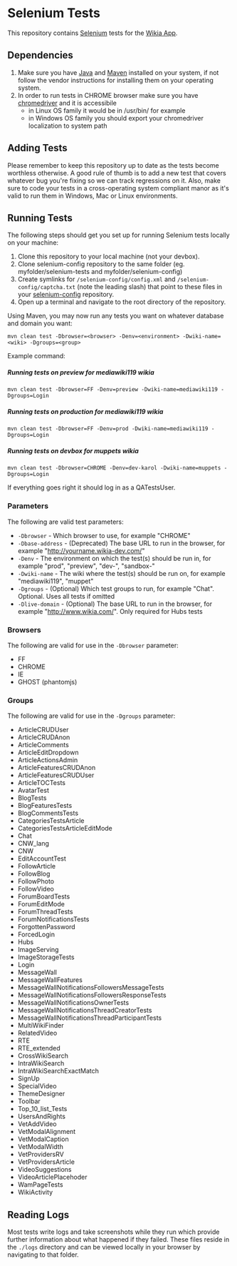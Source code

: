 # Selenium Tests
This repository contains [Selenium](http://seleniumhq.org/) tests for the [Wikia App](https://github.com/Wikia/app).

## Dependencies

1. Make sure you have [Java](http://www.java.com/) and [Maven](http://maven.apache.org/) installed on your system, if not follow the vendor instructions for installing them on your operating system.
2. In order to run tests in CHROME browser make sure you have [chromedriver](http://code.google.com/p/chromedriver/downloads/list) and it is accessibile
    * in Linux OS family it would be in /usr/bin/ for example
    * in Windows OS family you should export your chromedriver localization to system path

## Adding Tests
Please remember to keep this repository up to date as the tests become worthless otherwise. A good rule of thumb is to add a new test that covers whatever bug you're fixing so we can track regressions on it. Also, make sure to code your tests in a cross-operating system compliant manor as it's valid to run them in Windows, Mac or Linux environments.

## Running Tests

The following steps should get you set up for running Selenium tests locally on your machine:

1. Clone this repository to your local machine (not your devbox).
2. Clone selenium-config repository to the same folder (eg. myfolder/selenium-tests and myfolder/selenium-config)
3. Create symlinks for `/selenium-config/config.xml` and `/selenium-config/captcha.txt` (note the leading slash) that point to these files in your [selenium-config](https://github.com/Wikia/selenium-config) repository.
4. Open up a terminal and navigate to the root directory of the repository.

Using Maven, you may now run any tests you want on whatever database and domain you want:

    mvn clean test -Dbrowser=<browser> -Denv=<environment> -Dwiki-name=<wiki> -Dgroups=<group>

Example command:

##### Running tests on preview for mediawiki119 wikia

    mvn clean test -Dbrowser=FF -Denv=preview -Dwiki-name=mediawiki119 -Dgroups=Login

##### Running tests on production for mediawiki119 wikia

    mvn clean test -Dbrowser=FF -Denv=prod -Dwiki-name=mediawiki119 -Dgroups=Login

##### Running tests on devbox for muppets wikia

    mvn clean test -Dbrowser=CHROME -Denv=dev-karol -Dwiki-name=muppets -Dgroups=Login

If everything goes right it should log in as a QATestsUser.

### Parameters

The following are valid test parameters:

* `-Dbrowser` - Which browser to use, for example "CHROME"
* `-Dbase-address` - (Deprecated) The base URL to run in the browser, for example "http://yourname.wikia-dev.com/"
* `-Denv` - The environment on which the test(s) should be run in, for example "prod", "preview", "dev-<name>", "sandbox-<number>"
* `-Dwiki-name` - The wiki where the test(s) should be run on, for example "mediawiki119", "muppet"
* `-Dgroups` - (Optional) Which test groups to run, for example "Chat". Optional. Uses all tests if omitted
* `-Dlive-domain` - (Optional) The base URL to run in the browser, for example "http://www.wikia.com/". Only required for Hubs tests

### Browsers

The following are valid for use in the `-Dbrowser` parameter:

* FF
* CHROME
* IE
* GHOST (phantomjs)

### Groups

The following are valid for use in the `-Dgroups` parameter:

* ArticleCRUDUser
* ArticleCRUDAnon
* ArticleComments
* ArticleEditDropdown
* ArticleActionsAdmin
* ArticleFeaturesCRUDAnon
* ArticleFeaturesCRUDUser
* ArticleTOCTests
* AvatarTest
* BlogTests
* BlogFeaturesTests
* BlogCommentsTests
* CategoriesTestsArticle
* CategoriesTestsArticleEditMode
* Chat
* CNW_lang
* CNW
* EditAccountTest
* FollowArticle
* FollowBlog
* FollowPhoto
* FollowVideo
* ForumBoardTests
* ForumEditMode
* ForumThreadTests
* ForumNotificationsTests
* ForgottenPassword
* ForcedLogin
* Hubs
* ImageServing
* ImageStorageTests
* Login
* MessageWall
* MessageWallFeatures
* MessageWallNotificationsFollowersMessageTests
* MessageWallNotificationsFollowersResponseTests
* MessageWallNotificationsOwnerTests
* MessageWallNotificationsThreadCreatorTests
* MessageWallNotificationsThreadParticipantTests
* MultiWikiFinder
* RelatedVideo
* RTE
* RTE_extended
* CrossWikiSearch
* IntraWikiSearch
* IntraWikiSearchExactMatch
* SignUp
* SpecialVideo
* ThemeDesigner
* Toolbar
* Top_10_list_Tests
* UsersAndRights
* VetAddVideo
* VetModalAlignment
* VetModalCaption
* VetModalWidth
* VetProvidersRV
* VetProvidersArticle
* VideoSuggestions
* VideoArticlePlacehoder
* WamPageTests
* WikiActivity

## Reading Logs

Most tests write logs and take screenshots while they run which provide further information about what happened if they failed. These files reside in the `./logs` directory and can be viewed locally in your browser by navigating to that folder.

